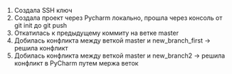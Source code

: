 1. Создала SSH ключ
2. Создала проект через Pycharm локально, прошла через консоль от git init до git push
3. Откатилась к предыдущему коммиту на ветке master
3. Добилась конфликта между веткой master и new_branch_first -> решила конфликт 
5. Добилась конфликта между веткой master и new_branch2 -> решила конфликт в PyCharm путем мержа веток
